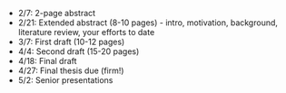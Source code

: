- 2/7: 2-page abstract
- 2/21: Extended abstract (8-10 pages) - intro, motivation, background, literature review, your efforts to date
- 3/7: First draft (10-12 pages)
- 4/4: Second draft (15-20 pages)
- 4/18: Final draft
- 4/27: Final thesis due (firm!)
- 5/2: Senior presentations

